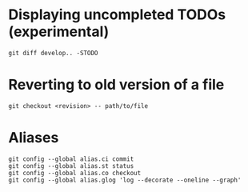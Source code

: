 
# Displaying uncompleted TODOs (experimental)

    git diff develop.. -STODO

# Reverting to old version of a file

    git checkout <revision> -- path/to/file

# Aliases

    git config --global alias.ci commit
    git config --global alias.st status
    git config --global alias.co checkout
    git config --global alias.glog 'log --decorate --oneline --graph'
